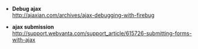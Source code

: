 * **Debug ajax**   
http://ajaxian.com/archives/ajax-debugging-with-firebug

* **ajax submission**   
http://support.webvanta.com/support_article/615726-submitting-forms-with-ajax